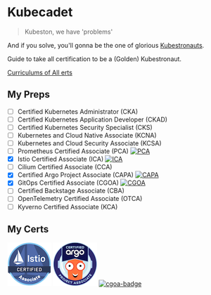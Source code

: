# Kubecadet

> Kubeston, we have 'problems'

And if you solve, you'll gonna be the one of glorious [Kubestronauts](https://www.cncf.io/training/kubestronaut/).

Guide to take all certification to be a (Golden) Kubestronaut.

[Curriculums of All erts](https://github.com/cncf/curriculum)

## My Preps

- [ ] Certified Kubernetes Administrator (CKA)
- [ ] Certified Kubernetes Application Developer (CKAD)
- [ ] Certified Kubernetes Security Specialist (CKS)
- [ ] Kubernetes and Cloud Native Associate (KCNA)
- [ ] Kubernetes and Cloud Security Associate (KCSA)
- [ ] Prometheus Certified Associate (PCA) [![PCA](https://img.shields.io/badge/PCA-Prep-E6522C.svg?logo=prometheus)](./pca/)
- [x] Istio Certified Associate (ICA) [![ICA](https://img.shields.io/badge/ICA-Prep-4466BB.svg?logo=istio)](./ica/)
- [ ] Cilium Certified Associate (CCA)
- [x] Certified Argo Project Associate (CAPA) [![CAPA](https://img.shields.io/badge/CAPA-Prep-EF7B4D.svg?logo=argo)](./capa/)
- [x] GitOps Certified Associate (CGOA) [![CGOA](https://img.shields.io/badge/CGOA-Prep-F05032.svg?logo=git)](./cgoa/)
- [ ] Certified Backstage Associate (CBA)
- [ ] OpenTelemetry Certified Associate (OTCA)
- [ ] Kyverno Certified Associate (KCA)

## My Certs

[![ica-badge](./assets/ica-istio-certified-associate.png)](https://www.credly.com/badges/d95ddbda-f504-4b5b-8a11-3b2f68c3ea1c/public_url)
[![capa-badge](./assets/capa-certified-argo-project-associate.png)](https://www.credly.com/badges/0d44547d-76b8-4524-9d77-2da88e9f71aa/public_url)
[![cgoa-badge](./assets/cgoa-certified-gitops-project-associate.png)](https://www.credly.com/badges/d5c0c5eb-8ede-4605-a876-0b5ad82abbef/public_url)
